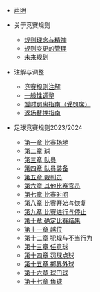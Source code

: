 * [声明](./README.md)


* 关于竞赛规则

  * [规则理念与精神](./docs/关于竞赛规则/规则理念与精神.md)
  * [规则变更的管理](./docs/关于竞赛规则/规则变更的管理.md)
  * [未来规划](./docs/关于竞赛规则/未来规划.md)

* 注解与调整

  * [竞赛规则注解](./docs/注解与调整/竞赛规则注解.md)
  * [一般性调整](./docs/注解与调整/一般性调整.md)
  * [暂时罚离指南（受罚席）](./docs/注解与调整/暂时罚离指南（受罚席）.md)
  * [返场替换指南](./docs/注解与调整/返场替换指南.md)

* 足球竞赛规则2023/2024

  * [第一章 比赛场地](./docs/足球竞赛规则2023-2024/第一章比赛场地.md)
  * [第二章 球](./docs/足球竞赛规则2023-2024/第二章球.md)
  * [第三章 队员](./docs/足球竞赛规则2023-2024/第三章队员.md)
  * [第四章 队员装备](./docs/足球竞赛规则2023-2024/第四章队员装备.md)
  * [第五章 裁判员](./docs/足球竞赛规则2023-2024/第五章裁判员.md)
  * [第六章 其他比赛官员](./docs/足球竞赛规则2023-2024/第六章其他比赛官员.md)
  * [第七章 比赛时间](./docs/足球竞赛规则2023-2024/第八章比赛时间.md)
  * [第八章 比赛开始与恢复](./docs/足球竞赛规则2023-2024/第八章比赛开始与恢复.md)
  * [第九章 比赛进行与停止](./docs/足球竞赛规则2023-2024/第九章比赛进行与停止.md)
  * [第十章 确定比赛结果](./docs/足球竞赛规则2023-2024/第十章确定比赛结果.md)
  * [第十一章 越位](./docs/足球竞赛规则2023-2024/第十一章越位.md)
  * [第十二章 犯规与不当行为](./docs/足球竞赛规则2023-2024/第十二章犯规与不当行为.md)
  * [第十三章 任意球](./docs/足球竞赛规则2023-2024/第十三章任意球.md)
  * [第十四章 罚球点球](./docs/足球竞赛规则2023-2024/第十四章罚球点球.md)
  * [第十五章 掷界外球](./docs/足球竞赛规则2023-2024/第十五章掷界外球.md)
  * [第十六章 球门球](./docs/足球竞赛规则2023-2024/第十六章球门球.md)
  * [第十七章 角球](./docs/足球竞赛规则2023-2024/第十七章角球.md)